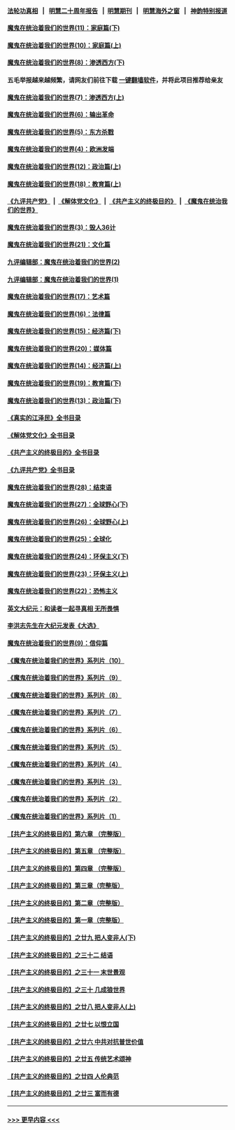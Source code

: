 #### [法轮功真相](https://github.com/gfw-breaker/truth/blob/master/README.md?t=0) &nbsp;&nbsp;|&nbsp;&nbsp; [明慧二十周年报告](https://github.com/gfw-breaker/mh-reports/blob/master/README.md?t=0) &nbsp;&nbsp;|&nbsp;&nbsp;[明慧期刊](https://github.com/gfw-breaker/mh-qikan) &nbsp;&nbsp;|&nbsp;&nbsp; [明慧海外之窗](https://github.com/gfw-breaker/mh-news/blob/master/README.md?t=0) &nbsp;&nbsp;|&nbsp;&nbsp; [神韵特别报道](https://github.com/gfw-breaker/mh-news/blob/master/shenyun.md?t=0)
#### [魔鬼在统治着我们的世界(11)：家庭篇(下)](../pages/nsc422/n10440961.md?t=12060401) 
#### [魔鬼在统治着我们的世界(10)：家庭篇(上)](../pages/nsc422/n10435448.md?t=12060401) 
#### [魔鬼在统治着我们的世界(8)：渗透西方(下)](../pages/nsc422/n10429603.md?t=12060401) 
#### 五毛举报越来越频繁，请网友们前往下载 [一键翻墙软件](https://github.com/gfw-breaker/ssr-accounts)，并将此项目推荐给亲友
#### [魔鬼在统治着我们的世界(7)：渗透西方(上)](../pages/nsc422/n10426013.md?t=12060401) 
#### [魔鬼在统治着我们的世界(6)：输出革命](../pages/nsc422/n10421536.md?t=12060401) 
#### [魔鬼在统治着我们的世界(5)：东方杀戮](../pages/nsc422/n10417707.md?t=12060401) 
#### [魔鬼在统治着我们的世界(4)：欧洲发端](../pages/nsc422/n10414890.md?t=12060401) 
#### [魔鬼在统治着我们的世界(12)：政治篇(上)](../pages/nsc422/n10444576.md?t=12060401) 
#### [魔鬼在统治着我们的世界(18)：教育篇(上)](../pages/nsc422/n10526970.md?t=12060401) 
#### [《九评共产党》](https://github.com/begood0513/9ping.md/blob/master/README.md) &nbsp;|&nbsp; [《解体党文化》](../../../../jtdwh.md/blob/master/README.md)  &nbsp;|&nbsp; [《共产主义的终极目的》](../../../../gczydzjmd.md/blob/master/README.md) &nbsp;|&nbsp; [《魔鬼在统治我们的世界》](../../../../mgztzwmdsj.md/blob/master/README.md) 
#### [魔鬼在统治着我们的世界(3)：毁人36计](../pages/nsc422/n10411583.md?t=12060401) 
#### [魔鬼在统治着我们的世界(21)：文化篇](../pages/nsc422/n10597706.md?t=12060401) 
#### [九评编辑部：魔鬼在统治着我们的世界(2)](../pages/nsc422/n10410036.md?t=12060401) 
#### [九评编辑部：魔鬼在统治着我们的世界(1)](../pages/nsc422/n10406825.md?t=12060401) 
#### [魔鬼在统治着我们的世界(17)：艺术篇](../pages/nsc422/n10499093.md?t=12060401) 
#### [魔鬼在统治着我们的世界(16)：法律篇](../pages/nsc422/n10485969.md?t=12060401) 
#### [魔鬼在统治着我们的世界(15)：经济篇(下)](../pages/nsc422/n10469975.md?t=12060401) 
#### [魔鬼在统治着我们的世界(20)：媒体篇](../pages/nsc422/n10586579.md?t=12060401) 
#### [魔鬼在统治着我们的世界(14)：经济篇(上)](../pages/nsc422/n10457370.md?t=12060401) 
#### [魔鬼在统治着我们的世界(19)：教育篇(下)](../pages/nsc422/n10564808.md?t=12060401) 
#### [魔鬼在统治着我们的世界(13)：政治篇(下)](../pages/nsc422/n10448270.md?t=12060401) 
#### [《真实的江泽民》全书目录](../pages/nsc422/n13721399.md?t=12060401) 
#### [《解体党文化》全书目录](../pages/nsc422/n13721157.md?t=12060401) 
#### [《共产主义的终极目的》全书目录](../pages/nsc422/n13721048.md?t=12060401) 
#### [《九评共产党》全书目录](../pages/nsc422/n13708085.md?t=12060401) 
#### [魔鬼在统治着我们的世界(28)：结束语](../pages/nsc422/n10936246.md?t=12060401) 
#### [魔鬼在统治着我们的世界(27)：全球野心(下)](../pages/nsc422/n10928319.md?t=12060401) 
#### [魔鬼在统治着我们的世界(26)：全球野心(上)](../pages/nsc422/n10900318.md?t=12060401) 
#### [魔鬼在统治着我们的世界(25)：全球化](../pages/nsc422/n10788205.md?t=12060401) 
#### [魔鬼在统治着我们的世界(24)：环保主义(下)](../pages/nsc422/n10695307.md?t=12060401) 
#### [魔鬼在统治着我们的世界(23)：环保主义(上)](../pages/nsc422/n10688613.md?t=12060401) 
#### [魔鬼在统治着我们的世界(22)：恐怖主义](../pages/nsc422/n10614727.md?t=12060401) 
#### [英文大纪元：和读者一起寻真相 无所畏惧](../pages/nsc422/n12542027.md?t=12060401) 
#### [李洪志先生在大纪元发表《大选》](../pages/nsc422/n12534746.md?t=12060401) 
#### [魔鬼在统治着我们的世界(9)：信仰篇](../pages/nsc422/n10432159.md?t=12060401) 
#### [《魔鬼在统治着我们的世界》系列片（10）](../pages/nsc422/n12292670.md?t=12060401) 
#### [《魔鬼在统治着我们的世界》系列片（9）](../pages/nsc422/n12290859.md?t=12060401) 
#### [《魔鬼在统治着我们的世界》系列片（8）](../pages/nsc422/n12287445.md?t=12060401) 
#### [《魔鬼在统治着我们的世界》系列片（7）](../pages/nsc422/n12283425.md?t=12060401) 
#### [《魔鬼在统治着我们的世界》系列片（6）](../pages/nsc422/n12282314.md?t=12060401) 
#### [《魔鬼在统治着我们的世界》系列片（5）](../pages/nsc422/n12281419.md?t=12060401) 
#### [《魔鬼在统治着我们的世界》系列片（4）](../pages/nsc422/n12274024.md?t=12060401) 
#### [《魔鬼在统治着我们的世界》系列片（3）](../pages/nsc422/n12271322.md?t=12060401) 
#### [《魔鬼在统治着我们的世界》系列片（2）](../pages/nsc422/n12269049.md?t=12060401) 
#### [《魔鬼在统治着我们的世界》系列片（1）](../pages/nsc422/n12267575.md?t=12060401) 
#### [【共产主义的终极目的】第六章 （完整版）](../pages/nsc422/n11428913.md?t=12060401) 
#### [【共产主义的终极目的】第五章 （完整版）](../pages/nsc422/n11428912.md?t=12060401) 
#### [【共产主义的终极目的】第四章 （完整版）](../pages/nsc422/n11428907.md?t=12060401) 
#### [【共产主义的终极目的】第三章（完整版）](../pages/nsc422/n11428848.md?t=12060401) 
#### [【共产主义的终极目的】第二章（完整版）](../pages/nsc422/n11428831.md?t=12060401) 
#### [【共产主义的终极目的】第一章（完整版）](../pages/nsc422/n11417651.md?t=12060401) 
#### [【共产主义的终极目的】之廿九 把人变非人(下)](../pages/nsc422/n11344140.md?t=12060401) 
#### [【共产主义的终极目的】之三十二 结语](../pages/nsc422/n11360535.md?t=12060401) 
#### [【共产主义的终极目的】之三十一 末世景观](../pages/nsc422/n11351129.md?t=12060401) 
#### [【共产主义的终极目的】之三十 几成狼世界](../pages/nsc422/n11348280.md?t=12060401) 
#### [【共产主义的终极目的】之廿八 把人变非人(上)](../pages/nsc422/n11340492.md?t=12060401) 
#### [【共产主义的终极目的】之廿七 以恨立国](../pages/nsc422/n11336944.md?t=12060401) 
#### [【共产主义的终极目的】之廿六 中共对抗普世价值](../pages/nsc422/n11324785.md?t=12060401) 
#### [【共产主义的终极目的】之廿五 传统艺术颂神](../pages/nsc422/n11296396.md?t=12060401) 
#### [【共产主义的终极目的】之廿四 人伦典范](../pages/nsc422/n11296397.md?t=12060401) 
#### [【共产主义的终极目的】之廿三 富而有德](../pages/nsc422/n11283598.md?t=12060401) 

----
#### [ >>> 更早内容 <<< ](../indexes/nsc422-earlier.md)
